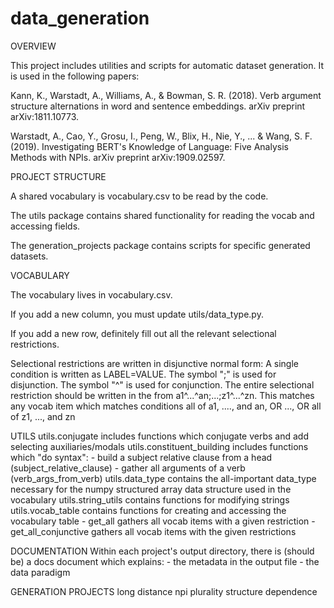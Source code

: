 # data_generation

OVERVIEW

This project includes utilities and scripts for automatic dataset generation. It is used in the following papers:

Kann, K., Warstadt, A., Williams, A., & Bowman, S. R. (2018). Verb argument structure alternations in word and sentence embeddings. arXiv preprint arXiv:1811.10773.

Warstadt, A., Cao, Y., Grosu, I., Peng, W., Blix, H., Nie, Y., ... & Wang, S. F. (2019). Investigating BERT's Knowledge of Language: Five Analysis Methods with NPIs. arXiv preprint arXiv:1909.02597.


PROJECT STRUCTURE

A shared vocabulary is vocabulary.csv to be read by the code.

The utils package contains shared functionality for reading the vocab and accessing fields.

The generation_projects package contains scripts for specific generated datasets.


VOCABULARY

The vocabulary lives in vocabulary.csv.

If you add a new column, you must update utils/data_type.py.

If you add a new row, definitely fill out all the relevant selectional restrictions.

Selectional restrictions are written in disjunctive normal form:
    A single condition is written as LABEL=VALUE.
    The symbol ";" is used for disjunction.
    The symbol "^" is used for conjunction.
    The entire selectional restriction should be written in the from a1^...^an;...;z1^...^zn. This matches any vocab
    item which matches conditions all of a1, ...., and an, OR ..., OR all of z1, ..., and zn


UTILS
utils.conjugate includes functions which conjugate verbs and add selecting auxiliaries/modals
utils.constituent_building includes functions which "do syntax":
    - build a subject relative clause from a head (subject_relative_clause)
    - gather all arguments of a verb (verb_args_from_verb)
utils.data_type contains the all-important data_type necessary for the numpy structured array data structure used in the vocabulary
utils.string_utils contains functions for modifying strings
utils.vocab_table contains functions for creating and accessing the vocabulary table
    - get_all gathers all vocab items with a given restriction
    - get_all_conjunctive gathers all vocab items with the given restrictions


DOCUMENTATION
Within each project's output directory, there is (should be) a docs document which explains:
    - the metadata in the output file
    - the data paradigm


GENERATION PROJECTS
long distance
npi
plurality
structure dependence
